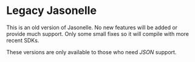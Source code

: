 # Legacy Jasonelle

This is an old version of Jasonelle. No new features will be added or provide much support.
Only some small fixes so it will compile with more recent SDKs.

These versions are only available to those who need _JSON_ support.
